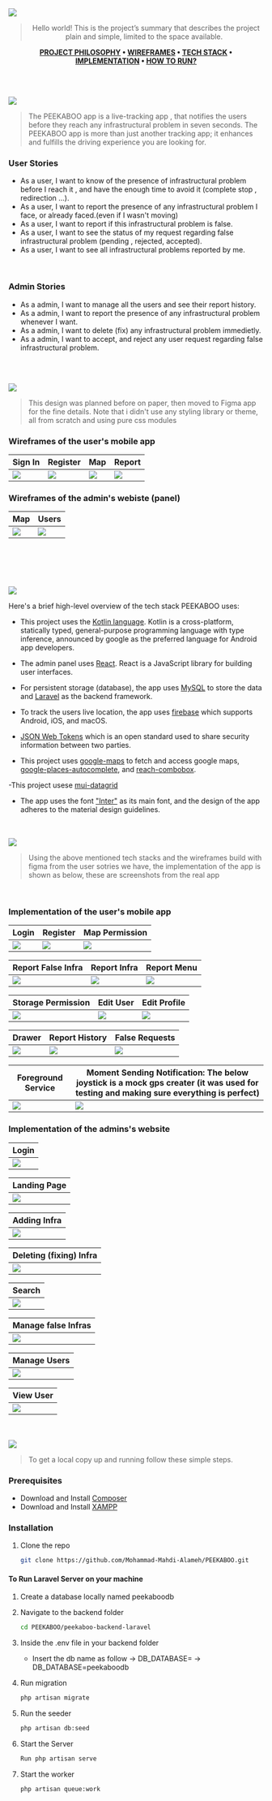 <img src="./readme/title1.svg"/>

<div align="center">

> Hello world! This is the project’s summary that describes the project plain and simple, limited to the space available.  

**[PROJECT PHILOSOPHY](#philosophy) • [WIREFRAMES](#wireframes) • [TECH STACK](#stacks) • [IMPLEMENTATION](#implementation) • [HOW TO RUN?](#run)**

</div>

<br><br>


<img src="./readme/title2.svg" id="philosophy"/>

> The PEEKABOO app is a live-tracking app , that notifies the users before they reach any infrastructural problem in seven seconds. The PEEKABOO app is more than just another tracking app; it enhances and fulfills the driving experience you are looking for.
> 


### User Stories
- As a user, I want to know of the presence of infrastructural problem before I reach it , and have the enough time to avoid it (complete stop , redirection ...).
- As a user, I want to report the presence of any  infrastructural problem I face, or already faced.(even if I wasn't moving)
- As a user, I want to report if this infrastructural problem is false.
- As a user, I want to see the status of my request regarding false infrastructural problem (pending , rejected, accepted).
- As a user, I want to see all infrastructural problems reported by me.

<br>

### Admin Stories
- As a admin, I want to manage all the users and see their report history.
- As a admin, I want to report the presence of any infrastructural problem whenever I want.
- As a admin, I want to delete (fix) any infrastructural problem immedietly.
- As a admin, I want to accept, and reject any user request regarding false infrastructural problem.


<br><br>

<img src="./readme/title3.svg" id="wireframes"/>

> This design was planned before on paper, then moved to Figma app for the fine details.
Note that i didn't use any styling library or theme, all from scratch and using pure css modules
### Wireframes of the user's mobile app 

| Sign In  | Register  | Map | Report  |
| -----------------| -----|-----------------| -----|
| <img src="./readme/userFigma/1.png"/> | <img src="./readme/userFigma/2.png"/> |<img src="./readme/userFigma/3.png"/> |<img src="./readme/userFigma/4.png"/> |
### Wireframes of the admin's webiste (panel) 
| Map | Users |
| ----------------------- | -------|
| <img src="./readme/adminFigma/1.png"/> |  <img src="./readme/adminFigma/2.png"/> |
<br>

<br><br>

<img src="./readme/title4.svg" id="stacks"/>

Here's a brief high-level overview of the tech stack PEEKABOO uses:

- This project uses the [Kotlin language](https://kotlinlang.org/docs/home.html). Kotlin is a cross-platform, statically typed, general-purpose programming language with type inference, announced by google as the preferred language for Android app developers.

- The admin panel uses [React](https://reactjs.org/). React is a JavaScript library for building user interfaces.

- For persistent storage (database), the app uses [MySQL](https://www.mysql.com/) to store the data and [Laravel](https://laravel.com/) as the backend framework.

- To track the users live location, the app uses [firebase](https://firebase.google.com/docs) which supports Android, iOS, and macOS.

- [JSON Web Tokens](https://jwt.io/) which is an open standard used to share security information between two parties.

- This project uses [google-maps](https://www.google.com/maps) to fetch and access google maps, [google-places-autocomplete](https://www.npmjs.com/package/react-google-places-autocomplete), and [reach-combobox](https://reach.tech/combobox).

-This project usese [mui-datagrid](https://mui.com/x/react-data-grid)

- The app uses the font ["Inter"](https://fonts.google.com/specimen/Inter) as its main font, and the design of the app adheres to the material design guidelines.



<br><br>
<img src="./readme/title5.svg" id="implementation"/>

> Using the above mentioned tech stacks and the wireframes build with figma from the user sotries we have, the implementation of the app is shown as below, these are screenshots from the real app


<br>

### Implementation of the user's mobile app 
| Login  | Register| Map Permission  |
| -----------------| -----|-----|
| <img src="./readme/mobile/login.png"/> | <img src="./readme/mobile/register.png"/> | <img src="./readme/mobile/mapPermission.png"/>

| Report False Infra | Report Infra | Report Menu  |
| -----------------| -----|-----|
| <img src="./readme/mobile/reportFalse.png"/> | <img src="./readme/mobile/report.png"/> | <img src="./readme/mobile/reportMenu.jpg"/>

| Storage Permission | Edit User | Edit Profile  |
| -----------------| -----|-----|
| <img src="./readme/mobile/storagePermission.png"/> | <img src="./readme/mobile/editUser.png"/> | <img src="./readme/mobile/editPassword.png"/>

|Drawer | Report History | False Requests |
| -----------------| -----|-----|
|<img src="./readme/mobile/drawer.png"/> | <img src="./readme/mobile/history.png"/>  |<img src="./readme/mobile/falseRequests.png"/>|

|Foreground Service| Moment Sending Notification: The below joystick is a mock gps creater (it was used for testing and making sure everything is perfect)  |
| -----------------| -----|
| <img src="./readme/mobile/foregroundService.jpg"/>  |<img src="./readme/mobile/notification.jpg"/>|


### Implementation of the admins's website

|Login |
| -----------------|
|<img src="./readme/website/logIn.png"/>|

| Landing Page |
|-----|
|<img src="./readme/website/landingPage.png"/>|

|Adding Infra | 
| -----------------|
|<img src="./readme/website/addInfra.png"/>|

|Deleting (fixing) Infra |
|-----|
|<img src="./readme/website/deleteInfra.png"/>|

|Search| 
| -----------------|
|<img src="./readme/website/search.png"/>|

|Manage false Infras |
|-----|
|<img src="./readme/website/manageFalseInfras.png"/>|

|Manage Users | 
| -----------------|
|<img src="./readme/website/manageUsers.png"/>|

|View User |
|-----|
|<img src="./readme/website/viewUser.png"/>|



<br><br>
<img src="./readme/title6.svg" id="run"/>


> To get a local copy up and running follow these simple steps.
### Prerequisites

- Download and Install [Composer](https://getcomposer.org/download/)
- Download and Install [XAMPP](https://www.apachefriends.org/download.html)

### Installation

1. Clone the repo

   ```sh
   git clone https://github.com/Mohammad-Mahdi-Alameh/PEEKABOO.git
   ```

#### To Run Laravel Server on your machine

1. Create a database locally named peekaboodb

2. Navigate to the backend folder
   ```sh
   cd PEEKABOO/peekaboo-backend-laravel
   ```
3. Inside the .env file in your backend folder
   - Insert the db name as follow -> DB_DATABASE= -> DB_DATABASE=peekaboodb
4. Run migration
   ```sh
   php artisan migrate
   ```
5. Run the seeder
   ```sh
   php artisan db:seed
   ```
6. Start the Server
   ```sh
   Run php artisan serve
   ```
7. Start the worker
   ```sh
   php artisan queue:work
   ```